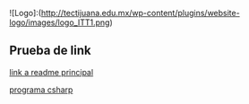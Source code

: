 
![Logo]:(http://tectijuana.edu.mx/wp-content/plugins/website-logo/images/logo_ITT1.png)
## Prueba de link
[link a readme principal](../README.md)

[programa csharp](../p1/Program.cs)

